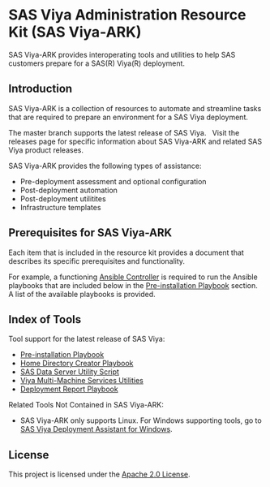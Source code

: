 # SAS Viya Administration Resource Kit (SAS Viya-ARK)

SAS Viya-ARK provides interoperating tools and utilities to help SAS customers prepare for a SAS(R) Viya(R) deployment.

## Introduction
SAS Viya-ARK is a collection of resources to automate and streamline tasks that are required to prepare an environment for a SAS Viya deployment.

The master branch supports the latest release of SAS Viya.   Visit the releases page for specific information about SAS Viya-ARK and related SAS Viya product releases.

SAS Viya-ARK provides the following types of assistance:

  * Pre-deployment assessment and optional configuration
  * Post-deployment automation
  * Post-deployment utilitites
  * Infrastructure templates

## Prerequisites for SAS Viya-ARK
Each item that is included in the resource kit provides a document that describes its specific prerequisites and functionality.

For example, a functioning [Ansible Controller](http://docs.ansible.com/ansible/latest/intro_installation.html) is required to run  the Ansible playbooks that are included below in the [Pre-installation Playbook](playbooks/pre-install-playbook) section. A list of the available playbooks is provided.

## Index of Tools
Tool support for the latest release of SAS Viya:

* [Pre-installation Playbook](playbooks/pre-install-playbook)
* [Home Directory Creator Playbook](playbooks/home-directory-createor)
* [SAS Data Server Utility Script](utilities/postgres/viya)
* [Viya Multi-Machine Services Utilities](playbooks/viya-mmsu)
* [Deployment Report Playbook](playbooks/deployment-report)

Related Tools Not Contained in SAS Viya-ARK:
* SAS Viya-ARK only supports Linux.  For Windows supporting tools, go to [SAS Viya Deployment Assistant for Windows](https://support.sas.com/en/documentation/install-center/viya/deployment-tools/34/deployment-assistant-windows.html).

## License

This project is licensed under the [Apache 2.0 License](LICENSE).